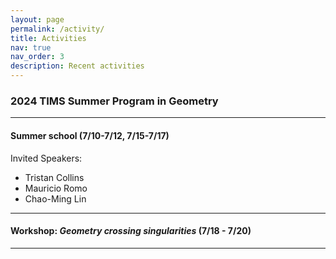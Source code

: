 ```yaml
---
layout: page
permalink: /activity/
title: Activities
nav: true
nav_order: 3
description: Recent activities
---
```


### 2024 TIMS Summer Program in Geometry
-------

#### Summer school (7/10-7/12, 7/15-7/17)
Invited Speakers:
- Tristan Collins
- Mauricio Romo
- Chao-Ming Lin



-------
#### Workshop: *Geometry crossing singularities* (7/18 - 7/20)
-------


